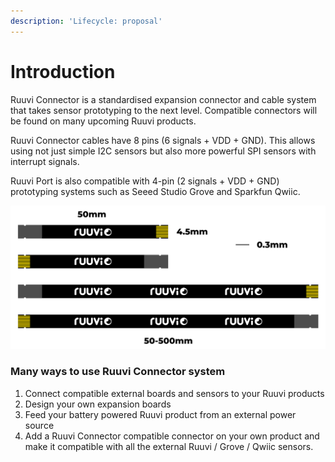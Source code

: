 ```yaml
---
description: 'Lifecycle: proposal'
---
```


# Introduction

Ruuvi Connector is a standardised expansion connector and cable system that takes sensor prototyping to the next level. Compatible connectors will be found on many upcoming Ruuvi products.

Ruuvi Connector cables have 8 pins (6 signals + VDD + GND). This allows using not just simple I2C sensors but also more powerful SPI sensors with interrupt signals.

Ruuvi Port is also compatible with 4-pin (2 signals + VDD + GND) prototyping systems such as Seeed Studio Grove and Sparkfun Qwiic.

![Ruuvi Connector cables](<../.gitbook/assets/image (4) (1).png>)

### Many ways to use Ruuvi Connector system

1. Connect compatible external boards and sensors to your Ruuvi products
2. Design your own expansion boards
3. Feed your battery powered Ruuvi product from an external power source
4. Add a Ruuvi Connector compatible connector on your own product and make it compatible with all the external Ruuvi / Grove / Qwiic sensors.
